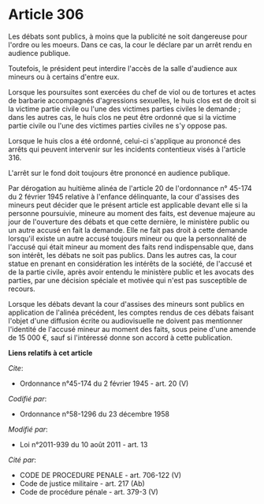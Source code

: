 # Article 306

Les débats sont publics, à moins que la publicité ne soit dangereuse pour l'ordre ou les moeurs. Dans ce cas, la cour le
déclare par un arrêt rendu en audience publique. 

Toutefois, le président peut interdire l'accès de la salle d'audience aux mineurs ou à certains d'entre eux. 

Lorsque les poursuites sont exercées du chef de viol ou de tortures et actes de barbarie accompagnés d'agressions sexuelles,
le huis clos est de droit si la victime partie civile ou l'une des victimes parties civiles le demande ; dans les autres cas,
le huis clos ne peut être ordonné que si la victime partie civile ou l'une des victimes parties civiles ne s'y oppose pas. 

Lorsque le huis clos a été ordonné, celui-ci s'applique au prononcé des arrêts qui peuvent intervenir sur les incidents
contentieux visés à l'article 316. 

L'arrêt sur le fond doit toujours être prononcé en audience publique. 

Par dérogation au huitième alinéa de l'article 20 de l'ordonnance n° 45-174 du 2 février 1945 relative à l'enfance
délinquante, la cour d'assises des mineurs peut décider que le présent article est applicable devant elle si la personne
poursuivie, mineure au moment des faits, est devenue majeure au jour de l'ouverture des débats et que cette dernière, le
ministère public ou un autre accusé en fait la demande. Elle ne fait pas droit à cette demande lorsqu'il existe un autre
accusé toujours mineur ou que la personnalité de l'accusé qui était mineur au moment des faits rend indispensable que, dans
son intérêt, les débats ne soit pas publics. Dans les autres cas, la cour statue en prenant en considération les intérêts de
la société, de l'accusé et de la partie civile, après avoir entendu le ministère public et les avocats des parties, par une
décision spéciale et motivée qui n'est pas susceptible de recours. 

Lorsque les débats devant la cour d'assises des mineurs sont publics en application de l'alinéa précédent, les comptes rendus
de ces débats faisant l'objet d'une diffusion écrite ou audiovisuelle ne doivent pas mentionner l'identité de l'accusé mineur
au moment des faits, sous peine d'une amende de 15 000 €, sauf si l'intéressé donne son accord à cette publication.

**Liens relatifs à cet article**

_Cite_:

  - Ordonnance n°45-174 du 2 février 1945 - art. 20 (V)

_Codifié par_:

  - Ordonnance n°58-1296 du 23 décembre 1958

_Modifié par_:

  - Loi n°2011-939 du 10 août 2011 - art. 13

_Cité par_:

  - CODE DE PROCEDURE PENALE - art. 706-122 (V)
  - Code de justice militaire - art. 217 (Ab)
  - Code de procédure pénale - art. 379-3 (V)
